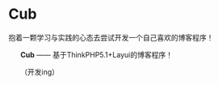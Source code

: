 # Cub
抱着一颗学习与实践的心态去尝试开发一个自己喜欢的博客程序！

&nbsp; &nbsp; &nbsp; <b>Cub</b> —— 基于ThinkPHP5.1+Layui的博客程序！

&nbsp; &nbsp; &nbsp; （开发ing）



